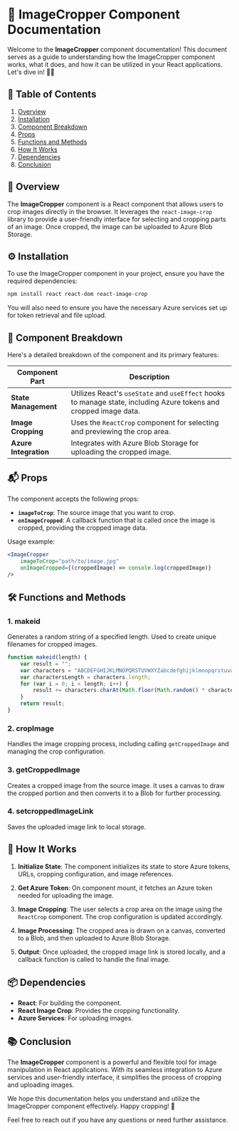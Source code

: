 # 📸 ImageCropper Component Documentation

Welcome to the **ImageCropper** component documentation! This document serves as a guide to understanding how the ImageCropper component works, what it does, and how it can be utilized in your React applications. Let's dive in! 🏊‍♂️

## 🌈 Table of Contents

1. [Overview](#overview)
2. [Installation](#installation)
3. [Component Breakdown](#component-breakdown)
4. [Props](#props)
5. [Functions and Methods](#functions-and-methods)
6. [How It Works](#how-it-works)
7. [Dependencies](#dependencies)
8. [Conclusion](#conclusion)

## 🌟 Overview

The **ImageCropper** component is a React component that allows users to crop images directly in the browser. It leverages the `react-image-crop` library to provide a user-friendly interface for selecting and cropping parts of an image. Once cropped, the image can be uploaded to Azure Blob Storage.

## ⚙️ Installation

To use the ImageCropper component in your project, ensure you have the required dependencies:

```bash
npm install react react-dom react-image-crop
```

You will also need to ensure you have the necessary Azure services set up for token retrieval and file upload.

## 🧩 Component Breakdown

Here's a detailed breakdown of the component and its primary features:

| Component Part | Description |
|----------------|-------------|
| **State Management** | Utilizes React's `useState` and `useEffect` hooks to manage state, including Azure tokens and cropped image data. |
| **Image Cropping** | Uses the `ReactCrop` component for selecting and previewing the crop area. |
| **Azure Integration** | Integrates with Azure Blob Storage for uploading the cropped image. |

## 📬 Props

The component accepts the following props:

- **`imageToCrop`**: The source image that you want to crop.
- **`onImageCropped`**: A callback function that is called once the image is cropped, providing the cropped image data.

Usage example:

```jsx
<ImageCropper 
    imageToCrop="path/to/image.jpg"
    onImageCropped={(croppedImage) => console.log(croppedImage)}
/>
```

## 🛠️ Functions and Methods

### 1. **makeid**

Generates a random string of a specified length. Used to create unique filenames for cropped images.

```jsx
function makeid(length) {
    var result = "";
    var characters = "ABCDEFGHIJKLMNOPQRSTUVWXYZabcdefghijklmnopqrstuvwxyz0123456789";
    var charactersLength = characters.length;
    for (var i = 0; i < length; i++) {
        result += characters.charAt(Math.floor(Math.random() * charactersLength));
    }
    return result;
}
```

### 2. **cropImage**

Handles the image cropping process, including calling `getCroppedImage` and managing the crop configuration.

### 3. **getCroppedImage**

Creates a cropped image from the source image. It uses a canvas to draw the cropped portion and then converts it to a Blob for further processing.

### 4. **setcroppedImageLink**

Saves the uploaded image link to local storage.

## 🧠 How It Works

1. **Initialize State**: The component initializes its state to store Azure tokens, URLs, cropping configuration, and image references.
   
2. **Get Azure Token**: On component mount, it fetches an Azure token needed for uploading the image.
   
3. **Image Cropping**: The user selects a crop area on the image using the `ReactCrop` component. The crop configuration is updated accordingly.

4. **Image Processing**: The cropped area is drawn on a canvas, converted to a Blob, and then uploaded to Azure Blob Storage.

5. **Output**: Once uploaded, the cropped image link is stored locally, and a callback function is called to handle the final image.

## 📦 Dependencies

- **React**: For building the component.
- **React Image Crop**: Provides the cropping functionality.
- **Azure Services**: For uploading images.

## 📚 Conclusion

The **ImageCropper** component is a powerful and flexible tool for image manipulation in React applications. With its seamless integration to Azure services and user-friendly interface, it simplifies the process of cropping and uploading images.

We hope this documentation helps you understand and utilize the ImageCropper component effectively. Happy cropping! 🎉

Feel free to reach out if you have any questions or need further assistance.